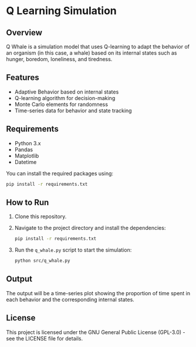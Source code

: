 # Q Learning Simulation

## Overview

Q Whale is a simulation model that uses Q-learning to adapt the behavior of an organism (in this case, a whale) based on its internal states such as hunger, boredom, loneliness, and tiredness.

## Features

- Adaptive Behavior based on internal states
- Q-learning algorithm for decision-making
- Monte Carlo elements for randomness
- Time-series data for behavior and state tracking

## Requirements

- Python 3.x
- Pandas
- Matplotlib
- Datetime

You can install the required packages using:

```bash
pip install -r requirements.txt
```

## How to Run

1. Clone this repository.
2. Navigate to the project directory and install the dependencies:

   ```bash
   pip install -r requirements.txt
   ```

3. Run the `q_whale.py` script to start the simulation:

   ```bash
   python src/q_whale.py
   ```

## Output

The output will be a time-series plot showing the proportion of time spent in each behavior and the corresponding internal states.

## License

This project is licensed under the GNU General Public License (GPL-3.0) - see the LICENSE file for details.

